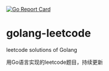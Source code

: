 [![Go Report Card](https://goreportcard.com/badge/github.com/anakin/golang-leetcode)](https://goreportcard.com/report/github.com/anakin/golang-leetcode)
# golang-leetcode
leetcode solutions of Golang

用Go语言实现的leetcode题目，持续更新

